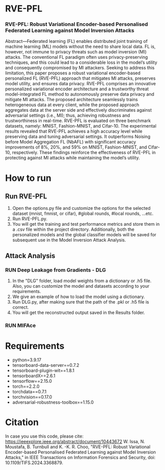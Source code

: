 # RVE-PFL
### RVE-PFL: Robust Variational Encoder-based Personalised Federated Learning  against Model Inversion Attacks  

Abstract—Federated learning (FL) enables distributed joint training of machine learning (ML) models without the need to share local data. FL is, however, not immune to privacy threats such as model inversion (MI) attacks. The conventional FL paradigm often uses privacy-preserving techniques, and this could lead to a considerable loss in the model’s utility and consequently compromised by MI attackers. Seeking to address this limitation, this paper proposes a robust variational encoder-based personalized FL (RVE-PFL) approach that mitigates MI attacks, preserves model utility, and ensures data privacy. RVE-PFL comprises an innovative personalized variational encoder architecture and a trustworthy threat model-integrated FL method to autonomously preserve data privacy and mitigate MI attacks. The proposed architecture seamlessly trains heterogeneous data at every client, while the proposed approach aggregates data at the server side and effectively discriminates against adversarial settings (i.e., MI); thus, achieving robustness and trustworthiness in real-time. RVE-PFL is evaluated on three benchmark datasets, namely: MNIST, Fashion-MNIST, and Cifar-10. The experimental results revealed that RVE-PFL achieves a high accuracy level while preserving data and tuning adversarial settings. It outperforms Noising before Model Aggregation FL (NbAFL) with significant accuracy improvements of 8%, 20%, and 59% on MNIST, Fashion-MNIST, and Cifar-10, respectively. These findings reinforce the effectiveness of RVE-PFL in protecting against MI attacks while maintaining the model’s utility.

# How to run
## Run RVE-PFL
1) Open the options.py file and customize the options for the selected dataset (mnist, fmnist, or cifar), #global rounds, #local rounds, ...etc. 
2) Run RVE-PFL.py.
3) You will get the training and test performance metrics and store them in a .csv file within the project directory. Additionally, both the personalized models and the global classifier models will be saved for subsequent use in the Model Inversion Attack Analysis.
## Attack Analysis
### RUN Deep Leakage from Gradients - DLG
1) In the "DLG" folder, load model weights from a dictionary or .h5 file. Also, you can customize the model and datasets according to your requirements.
2) We give an example of how to load the model using a dictionary.
3) Run DLG.py, after making sure that the path of the .pkl or .h5 file is correct.
4) You will get the reconstructed output saved in the Results folder. 
### RUN MIFAce

# Requirements
- python=3.9.17
- tensorboard-data-server==0.7.2
- tensorboard-plugin-wit==1.8.1
- tensorboardX==2.6.1
- tensorflow==2.15.0
- torch==2.2.0
- torchdata==0.7.1
- torchvision==0.17.0
- adversarial-robustness-toolbox==1.15.0

# Citation
In case you use this code, please cite:   https://ieeexplore.ieee.org/abstract/document/10443672
W. Issa, N. Moustafa, B. Turnbull and K. -K. R. Choo, "RVE-PFL: Robust Variational Encoder-based Personalised Federated Learning against Model Inversion Attacks," in IEEE Transactions on Information Forensics and Security, doi: 10.1109/TIFS.2024.3368879.

